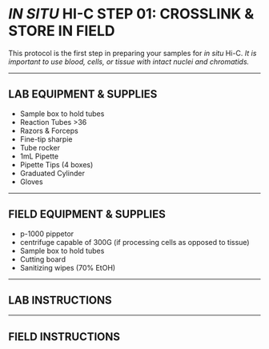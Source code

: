 # _IN SITU_ HI-C STEP 01: CROSSLINK & STORE IN FIELD

This protocol is the first step in preparing your samples for _in situ_ Hi-C. 
_It is important to use blood, cells, or tissue with intact nuclei and chromatids._

---

## LAB EQUIPMENT & SUPPLIES

*	Sample box to hold tubes
*	Reaction Tubes >36
*	Razors & Forceps
*	Fine-tip sharpie
*	Tube rocker
*	1mL Pipette
*	Pipette Tips (4 boxes)
*	Graduated Cylinder
*	Gloves

---

## FIELD EQUIPMENT & SUPPLIES

* p-1000 pippetor
* centrifuge capable of 300G (if processing cells as opposed to tissue)
*	Sample box to hold tubes
*	Cutting board
* Sanitizing wipes (70% EtOH)

---

## LAB INSTRUCTIONS


---

## FIELD INSTRUCTIONS

